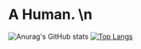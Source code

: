 # A Human. \n
![Anurag's GitHub stats](https://github-readme-stats.vercel.app/api?username=RivioxGaming&show_icons=true&theme=dracula) [![Top Langs](https://github-readme-stats.vercel.app/api/top-langs/?username=RivioxGaming&show_icons=true&theme=dracula)](https://github.com/anuraghazra/github-readme-stats)
